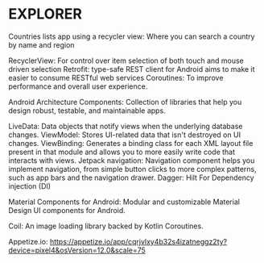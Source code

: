 # EXPLORER
Countries lists app using  a recycler view: Where you can search a country by name and region



RecyclerView: For control over item selection of both touch and mouse driven selection
Retrofit: type-safe REST client for Android aims to make it easier to consume RESTful web services
Coroutines: To improve performance and overall user experience.

Android Architecture Components: Collection of libraries that help you design robust, testable, and maintainable apps.

LiveData: Data objects that notify views when the underlying database changes.
ViewModel: Stores UI-related data that isn't destroyed on UI changes.
ViewBinding: Generates a binding class for each XML layout file present in that module and allows you to more easily write code that interacts with views.
Jetpack navigation: Navigation component helps you implement navigation, from simple button clicks to more complex patterns, such as app bars and the navigation drawer.
Dagger: Hilt For Dependency injection (DI)

Material Components for Android: Modular and customizable Material Design UI components for Android.

Coil: An image loading library backed by Kotlin Coroutines.

Appetize.io: https://appetize.io/app/cqrjvlxy4b32s4izatneggz2ty?device=pixel4&osVersion=12.0&scale=75

